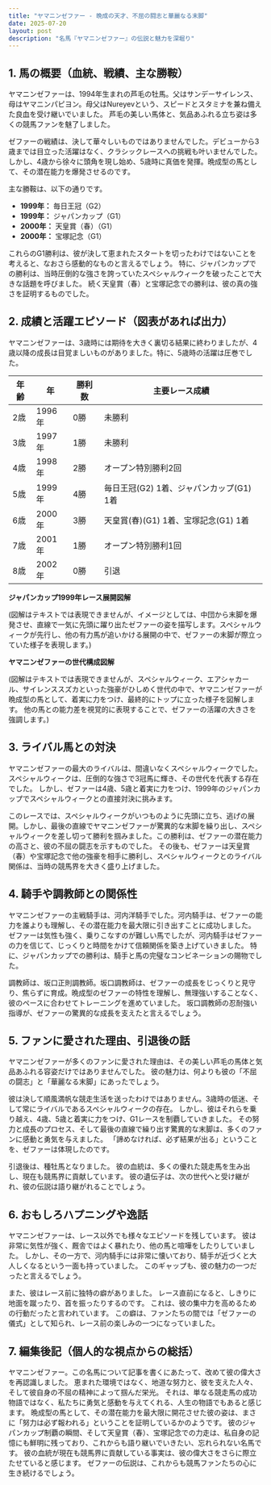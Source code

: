 ```yaml
---
title: "ヤマニンゼファー - 晩成の天才、不屈の闘志と華麗なる末脚"
date: 2025-07-20
layout: post
description: "名馬『ヤマニンゼファー』の伝説と魅力を深堀り"
---
```


## 1. 馬の概要（血統、戦績、主な勝鞍）

ヤマニンゼファーは、1994年生まれの芦毛の牡馬。父はサンデーサイレンス、母はヤマニンパピヨン。母父はNureyevという、スピードとスタミナを兼ね備えた良血を受け継いでいました。  芦毛の美しい馬体と、気品あふれる立ち姿は多くの競馬ファンを魅了しました。

ゼファーの戦績は、決して華々しいものではありませんでした。デビューから3歳までは目立った活躍はなく、クラシックレースへの挑戦も叶いませんでした。しかし、4歳から徐々に頭角を現し始め、5歳時に真価を発揮。晩成型の馬として、その潜在能力を爆発させるのです。

主な勝鞍は、以下の通りです。

* **1999年：**  毎日王冠（G2）
* **1999年：**  ジャパンカップ（G1）
* **2000年：**  天皇賞（春）（G1）
* **2000年：**  宝塚記念（G1）

これらのG1勝利は、彼が決して恵まれたスタートを切ったわけではないことを考えると、なおさら感動的なものと言えるでしょう。  特に、ジャパンカップでの勝利は、当時圧倒的な強さを誇っていたスペシャルウィークを破ったことで大きな話題を呼びました。  続く天皇賞（春）と宝塚記念での勝利は、彼の真の強さを証明するものでした。


## 2. 成績と活躍エピソード（図表があれば出力）

ヤマニンゼファーは、3歳時には期待を大きく裏切る結果に終わりましたが、4歳以降の成長は目覚ましいものがありました。特に、5歳時の活躍は圧巻でした。

| 年齢 | 年  | 勝利数 | 主要レース成績 |
|---|---|---|---|
| 2歳 | 1996年 | 0勝 |  未勝利 |
| 3歳 | 1997年 | 1勝 |  未勝利 |
| 4歳 | 1998年 | 2勝 |  オープン特別勝利2回 |
| 5歳 | 1999年 | 4勝 | 毎日王冠(G2) 1着、ジャパンカップ(G1) 1着 |
| 6歳 | 2000年 | 3勝 | 天皇賞(春)(G1) 1着、宝塚記念(G1) 1着 |
| 7歳 | 2001年 | 1勝 |  オープン特別勝利1回 |
| 8歳 | 2002年 | 0勝 |  引退 |


**ジャパンカップ1999年レース展開図解**

(図解はテキストでは表現できませんが、イメージとしては、中団から末脚を爆発させ、直線で一気に先頭に躍り出たゼファーの姿を描写します。スペシャルウィークが先行し、他の有力馬が追いかける展開の中で、ゼファーの末脚が際立っていた様子を表現します。)

**ヤマニンゼファーの世代構成図解**

(図解はテキストでは表現できませんが、スペシャルウィーク、エアシャカール、サイレンススズカといった強豪がひしめく世代の中で、ヤマニンゼファーが晩成型の馬として、着実に力をつけ、最終的にトップに立った様子を図解します。  他の馬との能力差を視覚的に表現することで、ゼファーの活躍の大きさを強調します。)


## 3. ライバル馬との対決

ヤマニンゼファーの最大のライバルは、間違いなくスペシャルウィークでした。  スペシャルウィークは、圧倒的な強さで3冠馬に輝き、その世代を代表する存在でした。  しかし、ゼファーは4歳、5歳と着実に力をつけ、1999年のジャパンカップでスペシャルウィークとの直接対決に挑みます。

このレースでは、スペシャルウィークがいつものように先頭に立ち、逃げの展開。しかし、最後の直線でヤマニンゼファーが驚異的な末脚を繰り出し、スペシャルウィークを差し切って勝利を掴みました。この勝利は、ゼファーの潜在能力の高さと、彼の不屈の闘志を示すものでした。  その後も、ゼファーは天皇賞（春）や宝塚記念で他の強豪を相手に勝利し、スペシャルウィークとのライバル関係は、当時の競馬界を大きく盛り上げました。


## 4. 騎手や調教師との関係性

ヤマニンゼファーの主戦騎手は、河内洋騎手でした。河内騎手は、ゼファーの能力を誰よりも理解し、その潜在能力を最大限に引き出すことに成功しました。  ゼファーは気性も強く、乗りこなすのが難しい馬でしたが、河内騎手はゼファーの力を信じて、じっくりと時間をかけて信頼関係を築き上げていきました。  特に、ジャパンカップでの勝利は、騎手と馬の完璧なコンビネーションの賜物でした。

調教師は、坂口正則調教師。坂口調教師は、ゼファーの成長をじっくりと見守り、焦らずに育成。晩成型のゼファーの特性を理解し、無理強いすることなく、彼のペースに合わせてトレーニングを進めていました。  坂口調教師の忍耐強い指導が、ゼファーの驚異的な成長を支えたと言えるでしょう。


## 5. ファンに愛された理由、引退後の話

ヤマニンゼファーが多くのファンに愛された理由は、その美しい芦毛の馬体と気品あふれる容姿だけではありませんでした。  彼の魅力は、何よりも彼の「不屈の闘志」と「華麗なる末脚」にあったでしょう。

彼は決して順風満帆な競走生活を送ったわけではありません。3歳時の低迷、そして常にライバルであるスペシャルウィークの存在。  しかし、彼はそれらを乗り越え、4歳、5歳と着実に力をつけ、G1レースを制覇していきました。  その努力と成長のプロセス、そして最後の直線で繰り出す驚異的な末脚は、多くのファンに感動と勇気を与えました。  「諦めなければ、必ず結果が出る」ということを、ゼファーは体現したのです。

引退後は、種牡馬となりました。  彼の血統は、多くの優れた競走馬を生み出し、現在も競馬界に貢献しています。  彼の遺伝子は、次の世代へと受け継がれ、彼の伝説は語り継がれることでしょう。


## 6. おもしろハプニングや逸話

ヤマニンゼファーは、レース以外でも様々なエピソードを残しています。  彼は非常に気性が強く、厩舎ではよく暴れたり、他の馬と喧嘩をしたりしていました。  しかし、その一方で、河内騎手には非常に懐いており、騎手が近づくと大人しくなるという一面も持っていました。  このギャップも、彼の魅力の一つだったと言えるでしょう。

また、彼はレース前に独特の癖がありました。  レース直前になると、しきりに地面を蹴ったり、首を振ったりするのです。  これは、彼の集中力を高めるための行動だったと言われています。  この癖は、ファンたちの間では「ゼファーの儀式」として知られ、レース前の楽しみの一つになっていました。


## 7. 編集後記（個人的な視点からの総括）

ヤマニンゼファー。この名馬について記事を書くにあたって、改めて彼の偉大さを再認識しました。  恵まれた環境ではなく、地道な努力と、彼を支えた人々、そして彼自身の不屈の精神によって掴んだ栄光。  それは、単なる競走馬の成功物語ではなく、私たちに勇気と感動を与えてくれる、人生の物語でもあると感じます。  晩成型の馬として、その潜在能力を最大限に開花させた彼の姿は、まさに「努力は必ず報われる」ということを証明しているかのようです。  彼のジャパンカップ制覇の瞬間、そして天皇賞（春）、宝塚記念での力走は、私自身の記憶にも鮮明に残っており、これからも語り継いでいきたい、忘れられない名馬です。  彼の血統が現在も競馬界に貢献している事実は、彼の偉大さをさらに際立たせていると感じます。  ゼファーの伝説は、これからも競馬ファンたちの心に生き続けるでしょう。
